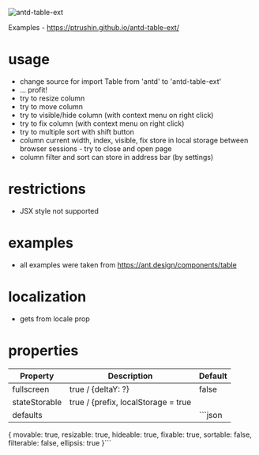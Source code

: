 ![antd-table-ext](https://user-images.githubusercontent.com/31502778/219711126-03bb3eed-9a03-44c1-9316-4b98e5b932b6.gif)

Examples - https://ptrushin.github.io/antd-table-ext/

# usage
* change source for import Table from 'antd' to 'antd-table-ext'
* ... profit!
* try to resize column
* try to move column
* try to visible/hide column (with context menu on right click)
* try to fix column (with context menu on right click)
* try to multiple sort with shift button
* column current width, index, visible, fix store in local storage between browser sessions - try to close and open page
* column filter and sort can store in address bar (by settings)

# restrictions
* JSX style not supported

# examples
* all examples were taken from https://ant.design/components/table

# localization
* gets from locale prop

# properties
Property | Description| Default
-|-|-
fullscreen | true / {deltaY: ?} | false
stateStorable | true / {prefix, localStorage = true || {}, location = true } | true
defaults | | ```json
{
    movable: true,
    resizable: true,
    hideable: true,
    fixable: true,
    sortable: false,
    filterable: false,
    ellipsis: true
}```
